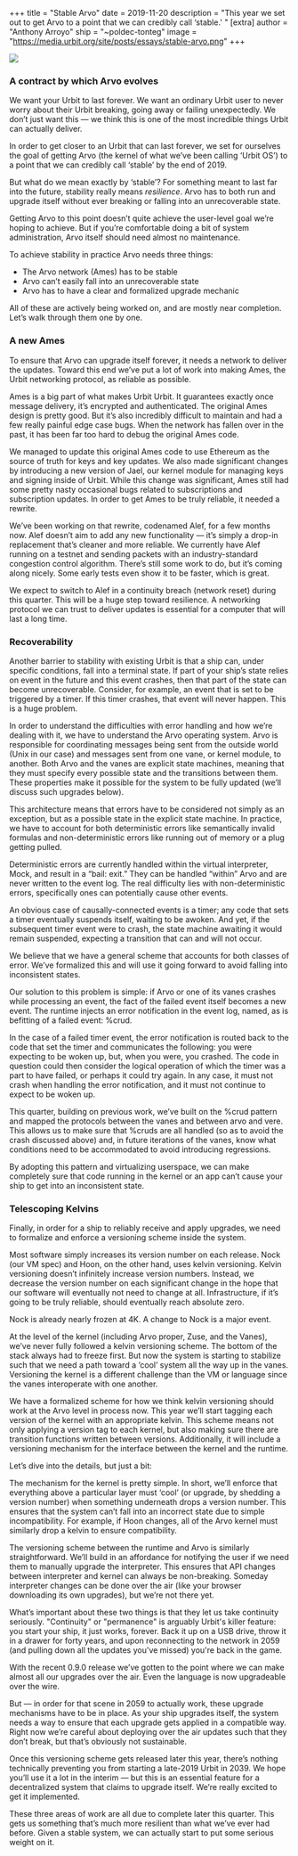 +++
title = "Stable Arvo"
date = 2019-11-20
description = "This year we set out to get Arvo to a point that we can credibly call ‘stable.' "
[extra]
author = "Anthony Arroyo"
ship = "~poldec-tonteg"
image = "https://media.urbit.org/site/posts/essays/stable-arvo.png"
+++

![](https://media.urbit.org/site/posts/essays/stable-arvo.png)

### A contract by which Arvo evolves

We want your Urbit to last forever. We want an ordinary Urbit user to never worry about their Urbit breaking, going away or failing unexpectedly. We don’t just want this — we think this is one of the most incredible things Urbit can actually deliver.

In order to get closer to an Urbit that can last forever, we set for ourselves the goal of getting Arvo (the kernel of what we’ve been calling ‘Urbit OS’) to a point that we can credibly call ‘stable’ by the end of 2019. 

But what do we mean exactly by ‘stable’? For something meant to last far into the future, stability really means *resilience*. Arvo has to both run and upgrade itself without ever breaking or falling into an unrecoverable state. 

Getting Arvo to this point doesn’t quite achieve the user-level goal we’re hoping to achieve. But if you’re comfortable doing a bit of system administration, Arvo itself should need almost no maintenance.

To achieve stability in practice Arvo needs three things:

- The Arvo network (Ames) has to be stable 
- Arvo can’t easily fall into an unrecoverable state
- Arvo has to have a clear and formalized upgrade mechanic

All of these are actively being worked on, and are mostly near completion. Let’s walk through them one by one.


### A new Ames

To ensure that Arvo can upgrade itself forever, it needs a network to deliver the updates. Toward this end we’ve put a lot of work into making Ames, the Urbit networking protocol, as reliable as possible.

Ames is a big part of what makes Urbit Urbit. It guarantees exactly once message delivery, it’s encrypted and authenticated. The original Ames design is pretty good. But it’s also incredibly difficult to maintain and had a few really painful edge case bugs. When the network has fallen over in the past, it has been far too hard to debug the original Ames code.

We managed to update this original Ames code to use Ethereum as the source of truth for keys and key updates. We also made significant changes by introducing a new version of Jael, our kernel module for managing keys and signing inside of Urbit. While this change was significant, Ames still had some pretty nasty occasional bugs related to subscriptions and subscription updates. In order to get Ames to be truly reliable, it needed a rewrite.

We’ve been working on that rewrite, codenamed Alef, for a few months now. Alef doesn’t aim to add any new functionality — it’s simply a drop-in replacement that’s cleaner and more reliable. We currently have Alef running on a testnet and sending packets with an industry-standard congestion control algorithm. There’s still some work to do, but it’s coming along nicely. Some early tests even show it to be faster, which is great.

We expect to switch to Alef in a continuity breach (network reset) during this quarter. This will be a huge step toward resilience. A networking protocol we can trust to deliver updates is essential for a computer that will last a long time.


### Recoverability

Another barrier to stability with existing Urbit is that a ship can, under specific conditions, fall into a terminal state. If part of your ship’s state relies on event in the future and this event crashes, then that part of the state can become unrecoverable. Consider, for example, an event that is set to be triggered by a timer. If this timer crashes, that event will never happen. This is a huge problem.

In order to understand the difficulties with error handling and how we’re dealing with it, we have to understand the Arvo operating system. Arvo is responsible for coordinating messages being sent from the outside world (Unix in our case) and messages sent from one vane, or kernel module, to another. Both Arvo and the vanes are explicit state machines, meaning that they must specify every possible state and the transitions between them. These properties make it possible for the system to be fully updated (we’ll discuss such upgrades below).

This architecture means that errors have to be considered not simply as an exception, but as a possible state in the explicit state machine. In practice, we have to account for both deterministic errors like semantically invalid formulas and non-deterministic errors like running out of memory or a plug getting pulled.

Deterministic errors are currently handled within the virtual interpreter, Mock, and result in a “bail: exit.” They can be handled “within” Arvo and are never written to the event log. The real difficulty lies with non-deterministic errors, specifically ones can potentially cause other events.

An obvious case of causally-connected events is a timer; any code that sets a timer eventually suspends itself, waiting to be awoken. And yet, if the subsequent timer event were to crash, the state machine awaiting it would remain suspended, expecting a transition that can and will not 
occur.

We believe that we have a general scheme that accounts for both classes of error. We’ve formalized this and will use it going forward to avoid falling into inconsistent states. 

Our solution to this problem is simple: if Arvo or one of its vanes crashes while processing an event, the fact of the failed event itself becomes a new event. The runtime injects an error notification in the event log, named, as is befitting of a failed event: %crud.

In the case of a failed timer event, the error notification is routed back to the code that set the timer and communicates the following: you were expecting to be woken up, but, when you were, you crashed. The code in question could then consider the logical operation of which the timer was a part to have failed, or perhaps it could try again. In any case, it must not crash when handling the error notification, and it must not continue to expect to be woken up.

This quarter, building on previous work, we’ve built on the %crud pattern and mapped the protocols between the vanes and between arvo and vere. This allows us to make sure that %cruds are all handled (so as to avoid the crash discussed above) and, in future iterations of the vanes, know what conditions need to be accommodated to avoid introducing regressions. 

By adopting this pattern and virtualizing userspace, we can make completely sure that code running in the kernel or an app can’t cause your ship to get into an inconsistent state.


### Telescoping Kelvins

Finally, in order for a ship to reliably receive and apply upgrades, we need to formalize and enforce a versioning scheme inside the system. 

Most software simply increases its version number on each release. Nock (our VM spec) and Hoon, on the other hand, uses kelvin versioning. Kelvin versioning doesn’t infinitely increase version numbers. Instead, we decrease the version number on each significant change in the hope that our software will eventually not need to change at all. Infrastructure, if it’s going to be truly reliable, should eventually reach absolute zero. 

Nock is already nearly frozen at 4K. A change to Nock is a major event.

At the level of the kernel (including Arvo proper, Zuse, and the Vanes), we’ve never fully followed a kelvin versioning scheme. The bottom of the stack always had to freeze first. But now the system is starting to stabilize such that we need a path toward a ‘cool’ system all the way up in the vanes. Versioning the kernel is a different challenge than the VM or language since the vanes interoperate with one another.

We have a formalized scheme for how we think kelvin versioning should work at the Arvo level in process now. This year we’ll start tagging each version of the kernel with an appropriate kelvin. This scheme means not only applying a version tag to each kernel, but also making sure there are transition functions written between versions. Additionally, it will include a versioning mechanism for the interface between the kernel and the runtime.

Let’s dive into the details, but just a bit:

The mechanism for the kernel is pretty simple. In short, we’ll enforce that everything above a particular layer must ‘cool’ (or upgrade, by shedding a version number) when something underneath drops a version number. This ensures that the system can’t fall into an incorrect state due to simple incompatibility. For example, if Hoon changes, all of the Arvo kernel must similarly drop a kelvin to ensure compatibility.

The versioning scheme between the runtime and Arvo is similarly straightforward. We’ll build in an affordance for notifying the user if we need them to manually upgrade the interpreter. This ensures that API changes between interpreter and kernel can always be non-breaking. Someday interpreter changes can be done over the air (like your browser downloading its own upgrades), but we’re not there yet.

What’s important about these two things is that they let us take continuity seriously. "Continuity" or "permanence" is arguably Urbit's killer feature: you start your ship, it just works, forever. Back it up on a USB drive, throw it in a drawer for forty years, and upon reconnecting to the network in 2059 (and pulling down all the updates you've missed) you're back in the game. 

With the recent 0.9.0 release we’ve gotten to the point where we can make almost all our upgrades over the air. Even the language is now upgradeable over the wire.

But — in order for that scene in 2059 to actually work, these upgrade mechanisms have to be in place. As your ship upgrades itself, the system needs a way to ensure that each upgrade gets applied in a compatible way. Right now we’re careful about deploying over the air updates such that they don’t break, but that’s obviously not sustainable.

Once this versioning scheme gets released later this year, there’s nothing technically preventing you from starting a late-2019 Urbit in 2039. We hope you’ll use it a lot in the interim — but this is an essential feature for a decentralized system that claims to upgrade itself. We’re really excited to get it implemented.

These three areas of work are all due to complete later this quarter. This gets us something that’s much more resilient than what we’ve ever had before. Given a stable system, we can actually start to put some serious weight on it.
